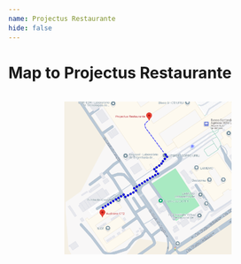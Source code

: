 ```yaml
---
name: Projectus Restaurante
hide: false
---
```


# Map to Projectus Restaurante

<br>

<center><img src="/assets/images/restaurante.png" alt="Map from auditorium to cafeteria" style="max-width: 60%;"></center>

<br>
